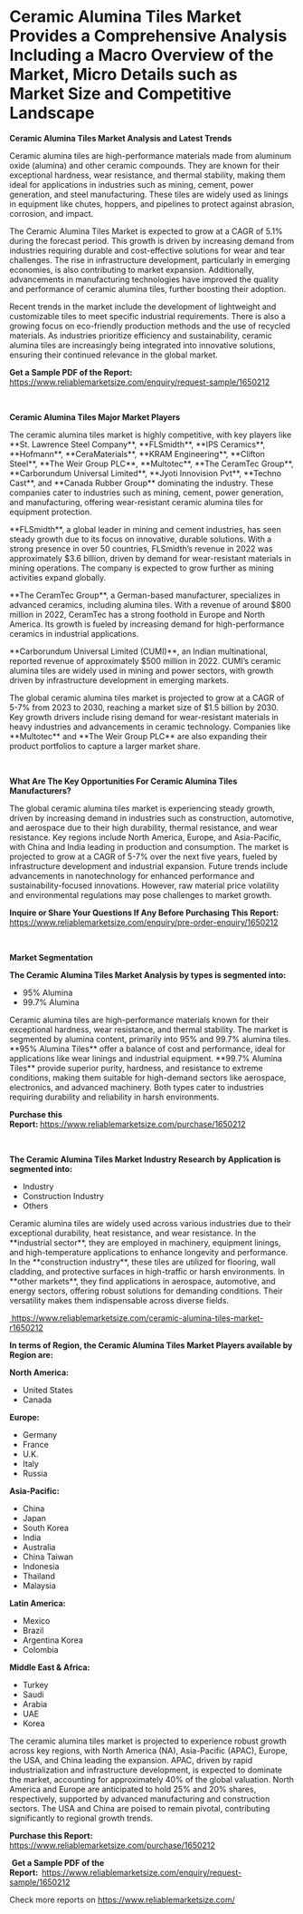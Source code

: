 <p><h1>Ceramic Alumina Tiles Market Provides a Comprehensive Analysis Including a Macro Overview of the Market, Micro Details such as Market Size and Competitive Landscape</h1></p><p><strong>Ceramic Alumina Tiles Market Analysis and Latest Trends</strong></p>
<p><p>Ceramic alumina tiles are high-performance materials made from aluminum oxide (alumina) and other ceramic compounds. They are known for their exceptional hardness, wear resistance, and thermal stability, making them ideal for applications in industries such as mining, cement, power generation, and steel manufacturing. These tiles are widely used as linings in equipment like chutes, hoppers, and pipelines to protect against abrasion, corrosion, and impact.</p><p>The Ceramic Alumina Tiles Market is expected to grow at a CAGR of 5.1% during the forecast period. This growth is driven by increasing demand from industries requiring durable and cost-effective solutions for wear and tear challenges. The rise in infrastructure development, particularly in emerging economies, is also contributing to market expansion. Additionally, advancements in manufacturing technologies have improved the quality and performance of ceramic alumina tiles, further boosting their adoption.</p><p>Recent trends in the market include the development of lightweight and customizable tiles to meet specific industrial requirements. There is also a growing focus on eco-friendly production methods and the use of recycled materials. As industries prioritize efficiency and sustainability, ceramic alumina tiles are increasingly being integrated into innovative solutions, ensuring their continued relevance in the global market.</p></p>
<p><strong>Get a Sample PDF of the Report:&nbsp;</strong> <a href="https://www.reliablemarketsize.com/enquiry/request-sample/1650212?utm_campaign=1998&utm_medium=2&utm_source=Github&utm_content=ia&utm_term=25012025&utm_id=ceramic-alumina-tiles">https://www.reliablemarketsize.com/enquiry/request-sample/1650212</a></p>
<p>&nbsp;</p>
<p><strong>Ceramic Alumina Tiles Major Market Players</strong></p>
<p><p>The ceramic alumina tiles market is highly competitive, with key players like **St. Lawrence Steel Company**, **FLSmidth**, **IPS Ceramics**, **Hofmann**, **CeraMaterials**, **KRAM Engineering**, **Clifton Steel**, **The Weir Group PLC**, **Multotec**, **The CeramTec Group**, **Carborundum Universal Limited**, **Jyoti Innovision Pvt**, **Techno Cast**, and **Canada Rubber Group** dominating the industry. These companies cater to industries such as mining, cement, power generation, and manufacturing, offering wear-resistant ceramic alumina tiles for equipment protection.</p><p>**FLSmidth**, a global leader in mining and cement industries, has seen steady growth due to its focus on innovative, durable solutions. With a strong presence in over 50 countries, FLSmidth’s revenue in 2022 was approximately $3.6 billion, driven by demand for wear-resistant materials in mining operations. The company is expected to grow further as mining activities expand globally.</p><p>**The CeramTec Group**, a German-based manufacturer, specializes in advanced ceramics, including alumina tiles. With a revenue of around $800 million in 2022, CeramTec has a strong foothold in Europe and North America. Its growth is fueled by increasing demand for high-performance ceramics in industrial applications.</p><p>**Carborundum Universal Limited (CUMI)**, an Indian multinational, reported revenue of approximately $500 million in 2022. CUMI’s ceramic alumina tiles are widely used in mining and power sectors, with growth driven by infrastructure development in emerging markets.</p><p>The global ceramic alumina tiles market is projected to grow at a CAGR of 5-7% from 2023 to 2030, reaching a market size of $1.5 billion by 2030. Key growth drivers include rising demand for wear-resistant materials in heavy industries and advancements in ceramic technology. Companies like **Multotec** and **The Weir Group PLC** are also expanding their product portfolios to capture a larger market share.</p></p>
<p>&nbsp;</p>
<p><strong>What Are The Key Opportunities For Ceramic Alumina Tiles Manufacturers?</strong></p>
<p><p>The global ceramic alumina tiles market is experiencing steady growth, driven by increasing demand in industries such as construction, automotive, and aerospace due to their high durability, thermal resistance, and wear resistance. Key regions include North America, Europe, and Asia-Pacific, with China and India leading in production and consumption. The market is projected to grow at a CAGR of 5-7% over the next five years, fueled by infrastructure development and industrial expansion. Future trends include advancements in nanotechnology for enhanced performance and sustainability-focused innovations. However, raw material price volatility and environmental regulations may pose challenges to market growth.</p></p>
<p><strong>Inquire or Share Your Questions If Any Before Purchasing This Report:</strong> <a href="https://www.reliablemarketsize.com/enquiry/pre-order-enquiry/1650212?utm_campaign=1998&utm_medium=2&utm_source=Github&utm_content=ia&utm_term=25012025&utm_id=ceramic-alumina-tiles">https://www.reliablemarketsize.com/enquiry/pre-order-enquiry/1650212</a></p>
<p>&nbsp;</p>
<p><strong>Market Segmentation</strong></p>
<p><strong>The Ceramic Alumina Tiles Market Analysis by types is segmented into:</strong></p>
<p><ul><li>95% Alumina</li><li>99.7% Alumina</li></ul></p>
<p><p>Ceramic alumina tiles are high-performance materials known for their exceptional hardness, wear resistance, and thermal stability. The market is segmented by alumina content, primarily into 95% and 99.7% alumina tiles. **95% Alumina Tiles** offer a balance of cost and performance, ideal for applications like wear linings and industrial equipment. **99.7% Alumina Tiles** provide superior purity, hardness, and resistance to extreme conditions, making them suitable for high-demand sectors like aerospace, electronics, and advanced machinery. Both types cater to industries requiring durability and reliability in harsh environments.</p></p>
<p><strong>Purchase this Report:&nbsp;</strong><a href="https://www.reliablemarketsize.com/purchase/1650212?utm_campaign=1998&utm_medium=2&utm_source=Github&utm_content=ia&utm_term=25012025&utm_id=ceramic-alumina-tiles">https://www.reliablemarketsize.com/purchase/1650212</a></p>
<p>&nbsp;</p>
<p><strong>The Ceramic Alumina Tiles Market Industry Research by Application is segmented into:</strong></p>
<p><ul><li>Industry</li><li>Construction Industry</li><li>Others</li></ul></p>
<p><p>Ceramic alumina tiles are widely used across various industries due to their exceptional durability, heat resistance, and wear resistance. In the **industrial sector**, they are employed in machinery, equipment linings, and high-temperature applications to enhance longevity and performance. In the **construction industry**, these tiles are utilized for flooring, wall cladding, and protective surfaces in high-traffic or harsh environments. In **other markets**, they find applications in aerospace, automotive, and energy sectors, offering robust solutions for demanding conditions. Their versatility makes them indispensable across diverse fields.</p></p>
<p><a href="https://www.reliablemarketsize.com/ceramic-alumina-tiles-market-r1650212?utm_campaign=1998&utm_medium=2&utm_source=Github&utm_content=ia&utm_term=25012025&utm_id=ceramic-alumina-tiles">&nbsp;https://www.reliablemarketsize.com/ceramic-alumina-tiles-market-r1650212</a></p>
<p><strong>In terms of Region, the Ceramic Alumina Tiles Market Players available by Region are:</strong></p>
<p>
    <p> <strong> North America: </strong>
        <ul>
            <li>United States</li>
            <li>Canada</li>
        </ul>
        </p> 
    <p> <strong> Europe: </strong>
        <ul>
            <li>Germany</li>
            <li>France</li>
            <li>U.K.</li>
            <li>Italy</li>
            <li>Russia</li>
        </ul>
        </p> 
    <p> <strong> Asia-Pacific: </strong>
        <ul>
            <li>China</li>
            <li>Japan</li>
            <li>South Korea</li>
            <li>India</li>
            <li>Australia</li>
            <li>China Taiwan</li>
            <li>Indonesia</li>
            <li>Thailand</li>
            <li>Malaysia</li>
        </ul>
        </p> 
    <p> <strong> Latin America: </strong>
        <ul>
            <li>Mexico</li>
            <li>Brazil</li>
            <li>Argentina Korea</li>
            <li>Colombia</li>
        </ul>
        </p> 
    <p> <strong> Middle East & Africa: </strong>
        <ul>
            <li>Turkey</li>
            <li>Saudi</li>
            <li>Arabia</li>
            <li>UAE</li>
            <li>Korea</li>
        </ul>
    </p>
    </p>
<p><p>The ceramic alumina tiles market is projected to experience robust growth across key regions, with North America (NA), Asia-Pacific (APAC), Europe, the USA, and China leading the expansion. APAC, driven by rapid industrialization and infrastructure development, is expected to dominate the market, accounting for approximately 40% of the global valuation. North America and Europe are anticipated to hold 25% and 20% shares, respectively, supported by advanced manufacturing and construction sectors. The USA and China are poised to remain pivotal, contributing significantly to regional growth trends.</p></p>
<p><strong>Purchase this Report: </strong><a href="https://www.reliablemarketsize.com/purchase/1650212?utm_campaign=1998&utm_medium=2&utm_source=Github&utm_content=ia&utm_term=25012025&utm_id=ceramic-alumina-tiles">https://www.reliablemarketsize.com/purchase/1650212</a></p>
<p>&nbsp;<strong>Get a Sample PDF of the Report:&nbsp;&nbsp;</strong><a href="https://www.reliablemarketsize.com/enquiry/request-sample/1650212?utm_campaign=1998&utm_medium=2&utm_source=Github&utm_content=ia&utm_term=25012025&utm_id=ceramic-alumina-tiles">https://www.reliablemarketsize.com/enquiry/request-sample/1650212</a></p>
<p><strong></strong></p>
<p>Check more reports on <a href="https://www.reliablemarketsize.com/?utm_campaign=1998&utm_medium=2&utm_source=Github&utm_content=ia&utm_term=25012025&utm_id=ceramic-alumina-tiles">https://www.reliablemarketsize.com/</a></p>